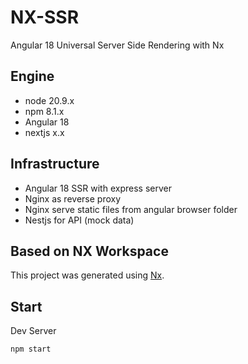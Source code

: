 # NX-SSR

Angular 18 Universal Server Side Rendering with Nx

## Engine

- node 20.9.x
- npm 8.1.x
- Angular 18
- nextjs x.x

## Infrastructure

- Angular 18 SSR with express server
- Nginx as reverse proxy
- Nginx serve static files from angular browser folder
- Nestjs for API (mock data)

## Based on NX Workspace

This project was generated using [Nx](https://nx.dev).

## Start

Dev Server

```
npm start
```
